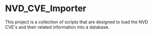 # NVD_CVE_Importer
This project is a collection of scripts that are designed to load the NVD CVE's and their related information into a database.
